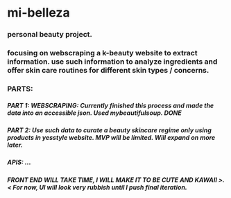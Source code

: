 # mi-belleza

### personal beauty project. 
### focusing on webscraping a k-beauty website to extract information. use such information to analyze ingredients and offer skin care routines for different skin types / concerns. 

### PARTS:

##### PART 1: WEBSCRAPING: Currently finished this process and made the data into an accessible json. Used mybeautifulsoup. DONE

##### PART 2: Use such data to curate a beauty skincare regime only using products in yesstyle website. MVP will be limited. Will expand on more later. 

##### APIS: ...

##### FRONT END WILL TAKE TIME, I WILL MAKE IT TO BE CUTE AND KAWAII >.< For now, UI will look very rubbish until I push final iteration. 


